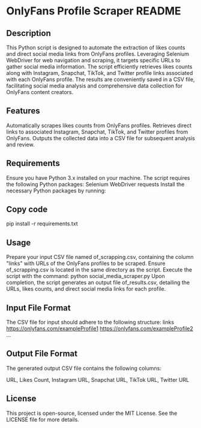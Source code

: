 # OnlyFans Profile Scraper README
## Description
This Python script is designed to automate the extraction of likes counts and direct social media links from OnlyFans profiles. Leveraging Selenium WebDriver for web navigation and scraping, it targets specific URLs to gather social media information. The script efficiently retrieves likes counts along with Instagram, Snapchat, TikTok, and Twitter profile links associated with each OnlyFans profile. The results are conveniently saved in a CSV file, facilitating social media analysis and comprehensive data collection for OnlyFans content creators.

## Features
Automatically scrapes likes counts from OnlyFans profiles.
Retrieves direct links to associated Instagram, Snapchat, TikTok, and Twitter profiles from OnlyFans.
Outputs the collected data into a CSV file for subsequent analysis and review.

## Requirements
Ensure you have Python 3.x installed on your machine. The script requires the following Python packages:
Selenium WebDriver
requests
Install the necessary Python packages by running:

## Copy code
pip install -r requirements.txt

## Usage
Prepare your input CSV file named of_scrapping.csv, containing the column "links" with URLs of the OnlyFans profiles to be scraped.
Ensure of_scrapping.csv is located in the same directory as the script.
Execute the script with the command:
python social_media_scraper.py
Upon completion, the script generates an output file of_results.csv, detailing the URLs, likes counts, and direct social media links for each profile.

## Input File Format
The CSV file for input should adhere to the following structure:
links
https://onlyfans.com/exampleProfile1
https://onlyfans.com/exampleProfile2
...

## Output File Format
The generated output CSV file contains the following columns:

URL, Likes Count, Instagram URL, Snapchat URL, TikTok URL, Twitter URL


## License
This project is open-source, licensed under the MIT License. See the LICENSE file for more details.


